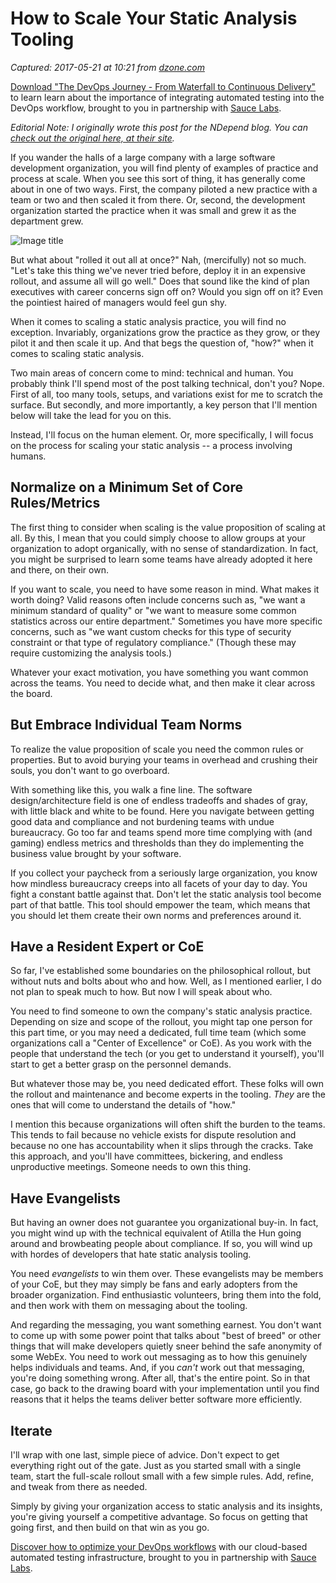 # How to Scale Your Static Analysis Tooling

_Captured: 2017-05-21 at 10:21 from [dzone.com](https://dzone.com/articles/how-to-scale-your-static-analysis-tooling-1?oid=twitter&utm_content=bufferbc800&utm_medium=social&utm_source=twitter.com&utm_campaign=buffer)_

[Download "The DevOps Journey - From Waterfall to Continuous Delivery"](https://dzone.com/go?i=161130&u=http%3A%2F%2Finfo.saucelabs.com%2Fpaper-the-devops-journey.html%3Futm_campaign%3Ddevopsjourney%2Bwp%26utm_medium%3Dtextlink%26utm_source%3Ddzone-devops%26utm_content%3Darticle) to learn learn about the importance of integrating automated testing into the DevOps workflow, brought to you in partnership with [Sauce Labs](https://dzone.com/go?i=161130&u=http%3A%2F%2Finfo.saucelabs.com%2Fpaper-the-devops-journey.html%3Futm_campaign%3Ddevopsjourney%2Bwp%26utm_medium%3Dtextlink%26utm_source%3Ddzone-devops%26utm_content%3Darticle).

_Editorial Note: I originally wrote this post for the NDepend blog. You can [check out the original here, at their site](https://blog.ndepend.com/how-scale-static-analysis-tooling/)._

If you wander the halls of a large company with a large software development organization, you will find plenty of examples of practice and process at scale. When you see this sort of thing, it has generally come about in one of two ways. First, the company piloted a new practice with a team or two and then scaled it from there. Or, second, the development organization started the practice when it was small and grew it as the department grew.

![Image title](http://www.daedtech.com/wp-content/uploads/2014/11/UpFrontPlanning.jpg)

But what about "rolled it out all at once?" Nah, (mercifully) not so much. "Let's take this thing we've never tried before, deploy it in an expensive rollout, and assume all will go well." Does that sound like the kind of plan executives with career concerns sign off on? Would you sign off on it? Even the pointiest haired of managers would feel gun shy.

When it comes to scaling a static analysis practice, you will find no exception. Invariably, organizations grow the practice as they grow, or they pilot it and then scale it up. And that begs the question of, "how?" when it comes to scaling static analysis.

Two main areas of concern come to mind: technical and human. You probably think I'll spend most of the post talking technical, don't you? Nope. First of all, too many tools, setups, and variations exist for me to scratch the surface. But secondly, and more importantly, a key person that I'll mention below will take the lead for you on this.

Instead, I'll focus on the human element. Or, more specifically, I will focus on the process for scaling your static analysis -- a process involving humans.

## Normalize on a Minimum Set of Core Rules/Metrics

The first thing to consider when scaling is the value proposition of scaling at all. By this, I mean that you could simply choose to allow groups at your organization to adopt organically, with no sense of standardization. In fact, you might be surprised to learn some teams have already adopted it here and there, on their own.

If you want to scale, you need to have some reason in mind. What makes it worth doing? Valid reasons often include concerns such as, "we want a minimum standard of quality" or "we want to measure some common statistics across our entire department." Sometimes you have more specific concerns, such as "we want custom checks for this type of security constraint or that type of regulatory compliance." (Though these may require customizing the analysis tools.)

Whatever your exact motivation, you have something you want common across the teams. You need to decide what, and then make it clear across the board.

## But Embrace Individual Team Norms

To realize the value proposition of scale you need the common rules or properties. But to avoid burying your teams in overhead and crushing their souls, you don't want to go overboard.

With something like this, you walk a fine line. The software design/architecture field is one of endless tradeoffs and shades of gray, with little black and white to be found. Here you navigate between getting good data and compliance and not burdening teams with undue bureaucracy. Go too far and teams spend more time complying with (and gaming) endless metrics and thresholds than they do implementing the business value brought by your software.

If you collect your paycheck from a seriously large organization, you know how mindless bureaucracy creeps into all facets of your day to day. You fight a constant battle against that. Don't let the static analysis tool become part of that battle. This tool should empower the team, which means that you should let them create their own norms and preferences around it.

## Have a Resident Expert or CoE

So far, I've established some boundaries on the philosophical rollout, but without nuts and bolts about who and how. Well, as I mentioned earlier, I do not plan to speak much to how. But now I will speak about who.

You need to find someone to own the company's static analysis practice. Depending on size and scope of the rollout, you might tap one person for this part time, or you may need a dedicated, full time team (which some organizations call a "Center of Excellence" or CoE). As you work with the people that understand the tech (or you get to understand it yourself), you'll start to get a better grasp on the personnel demands.

But whatever those may be, you need dedicated effort. These folks will own the rollout and maintenance and become experts in the tooling. _They_ are the ones that will come to understand the details of "how."

I mention this because organizations will often shift the burden to the teams. This tends to fail because no vehicle exists for dispute resolution and because no one has accountability when it slips through the cracks. Take this approach, and you'll have committees, bickering, and endless unproductive meetings. Someone needs to own this thing.

## Have Evangelists

But having an owner does not guarantee you organizational buy-in. In fact, you might wind up with the technical equivalent of Atilla the Hun going around and browbeating people about compliance. If so, you will wind up with hordes of developers that hate static analysis tooling.

You need _evangelists_ to win them over. These evangelists may be members of your CoE, but they may simply be fans and early adopters from the broader organization. Find enthusiastic volunteers, bring them into the fold, and then work with them on messaging about the tooling.

And regarding the messaging, you want something earnest. You don't want to come up with some power point that talks about "best of breed" or other things that will make developers quietly sneer behind the safe anonymity of some WebEx. You need to work out messaging as to how this genuinely helps individuals and teams. And, if you _can't_ work out that messaging, you're doing something wrong. After all, that's the entire point. So in that case, go back to the drawing board with your implementation until you find reasons that it helps the teams deliver better software more efficiently.

## Iterate

I'll wrap with one last, simple piece of advice. Don't expect to get everything right out of the gate. Just as you started small with a single team, start the full-scale rollout small with a few simple rules. Add, refine, and tweak from there as needed.

Simply by giving your organization access to static analysis and its insights, you're giving yourself a competitive advantage. So focus on getting that going first, and then build on that win as you go.

[Discover how to optimize your DevOps workflows](https://dzone.com/go?i=161129&u=http%3A%2F%2Finfo.saucelabs.com%2Fpaper-the-devops-journey.html%3Futm_campaign%3Ddevopsjourney%2Bwp%26utm_medium%3Dtextlink%26utm_source%3Ddzone-devops%26utm_content%3Darticle) with our cloud-based automated testing infrastructure, brought to you in partnership with [Sauce Labs](https://dzone.com/go?i=161129&u=http%3A%2F%2Finfo.saucelabs.com%2Fpaper-the-devops-journey.html%3Futm_campaign%3Ddevopsjourney%2Bwp%26utm_medium%3Dtextlink%26utm_source%3Ddzone-devops%26utm_content%3Darticle).
